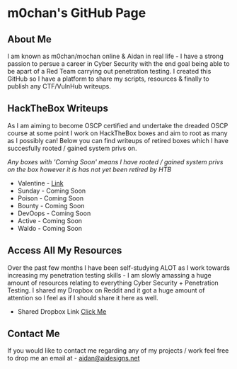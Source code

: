 # m0chan's GitHub Page

## About Me

I am known as m0chan/mochan online & Aidan in real life - I have a strong passion to persue a career in Cyber Security with the end goal being able to be apart of a Red Team carrying out penetration testing. I created this GitHub so I have a platform to share my scripts, resources & finally to publish any CTF/VulnHub writeups. 

## HackTheBox Writeups

As I am aiming to become OSCP certified and undertake the dreaded OSCP course at some point I work on HackTheBox boxes and aim to root as many as I possibly can! Below you can find writeups of retired boxes which I have succesfully rooted / gained system privs on. 

*Any boxes with 'Coming Soon' means I have rooted / gained system privs on the box however it is has not yet been retired by HTB*

* Valentine - [Link](http://m0chan.github.io/HackTheBox/ValentineHTB.md)
* Sunday - Coming Soon
* Poison - Coming Soon
* Bounty - Coming Soon
* DevOops - Coming Soon
* Active - Coming Soon
* Waldo - Coming Soon


## Access All My Resources

Over the past few months I have been self-studying ALOT as I work towards increasing my penetration testing skills - I am slowly amassing a huge amount of resources relating to everything Cyber Security + Penetration Testing. I shared my Dropbox on Reddit and it got a huge amount of attention so I feel as if I should share it here as well.

* Shared Dropbox Link [Click Me](https://www.dropbox.com/sh/ba0t59c5fnccgms/AACvUbUSflWB1_AAgj8okEUra?dl=0)

## Contact Me

If you would like to contact me regarding any of my projects / work feel free to drop me an email at - aidan@aidesigns.net
